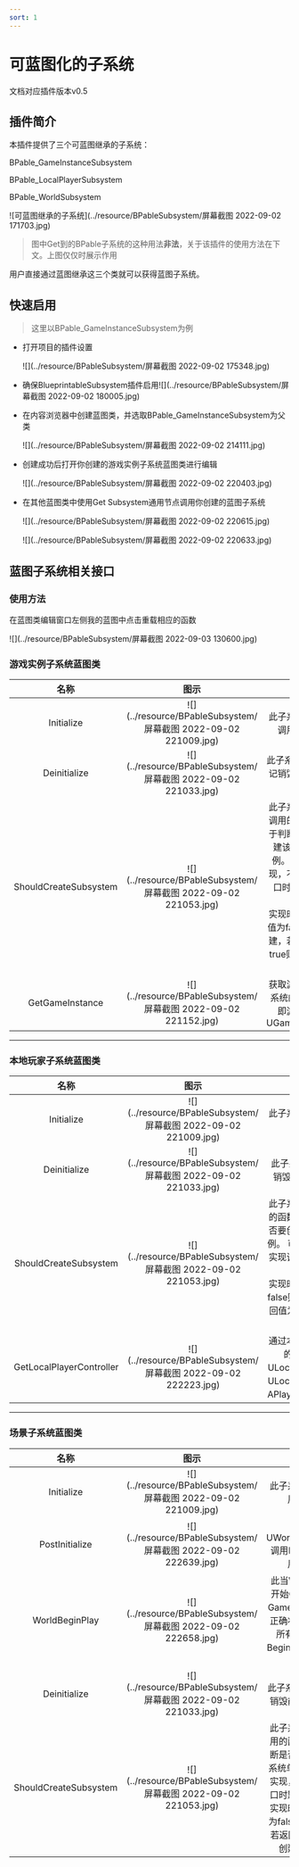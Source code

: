 ```yaml
---
sort: 1
---
```


# 可蓝图化的子系统

文档对应插件版本v0.5

## 插件简介

本插件提供了三个可蓝图继承的子系统：

BPable_GameInstanceSubsystem

BPable_LocalPlayerSubsystem

BPable_WorldSubsystem

![可蓝图继承的子系统](../resource/BPableSubsystem/屏幕截图 2022-09-02 171703.jpg)

> 图中Get到的BPable子系统的这种用法**非法**，关于该插件的使用方法在下文。上图仅仅时展示作用

用户直接通过蓝图继承这三个类就可以获得蓝图子系统。

## 快速启用

> 这里以BPable_GameInstanceSubsystem为例

- 打开项目的插件设置

  ![](../resource/BPableSubsystem/屏幕截图 2022-09-02 175348.jpg)



- 确保BlueprintableSubsystem插件启用![](../resource/BPableSubsystem/屏幕截图 2022-09-02 180005.jpg)

- 在内容浏览器中创建蓝图类，并选取BPable_GameInstanceSubsystem为父类

  ![](../resource/BPableSubsystem/屏幕截图 2022-09-02 214111.jpg)

- 创建成功后打开你创建的游戏实例子系统蓝图类进行编辑

  ![](../resource/BPableSubsystem/屏幕截图 2022-09-02 220403.jpg)

- 在其他蓝图类中使用Get Subsystem通用节点调用你创建的蓝图子系统

  ![](../resource/BPableSubsystem/屏幕截图 2022-09-02 220615.jpg)

  ![](../resource/BPableSubsystem/屏幕截图 2022-09-02 220633.jpg)

## 蓝图子系统相关接口

###  使用方法

在蓝图类编辑窗口左侧我的蓝图中点击重载相应的函数

![](../resource/BPableSubsystem/屏幕截图 2022-09-03 130600.jpg)

### 游戏实例子系统蓝图类

|         名称          |                             图示                             |                             解释                             |
| :-------------------: | :----------------------------------------------------------: | :----------------------------------------------------------: |
|      Initialize       | ![](../resource/BPableSubsystem/屏幕截图 2022-09-02 221009.jpg) |                   此子系统创建后调用的事件                   |
|     Deinitialize      | ![](../resource/BPableSubsystem/屏幕截图 2022-09-02 221033.jpg) |               此子系统被GC标记销毁前调用的事件               |
| ShouldCreateSubsystem | ![](../resource/BPableSubsystem/屏幕截图 2022-09-02 221053.jpg) | 此子系统创建前调用的函数，用于判断是否要创建该子系统单例。  可以不实现，不实现该接口时默认为创建。<br>实现时，若返回值为false则不创建，若返回值为true则创建。请留意 |
|    GetGameInstance    | ![](../resource/BPableSubsystem/屏幕截图 2022-09-02 221152.jpg) |      获取游戏实例子系统的Outer，即游戏实例UGameInstance      |

---

### 本地玩家子系统蓝图类

|           名称           |                             图示                             |                             解释                             |
| :----------------------: | :----------------------------------------------------------: | :----------------------------------------------------------: |
|        Initialize        | ![](../resource/BPableSubsystem/屏幕截图 2022-09-02 221009.jpg) |                   此子系统创建后调用的事件                   |
|       Deinitialize       | ![](../resource/BPableSubsystem/屏幕截图 2022-09-02 221033.jpg) |               此子系统被GC标记销毁前调用的事件               |
|  ShouldCreateSubsystem   | ![](../resource/BPableSubsystem/屏幕截图 2022-09-02 221053.jpg) | 此子系统创建前调用的函数，用于判断是否要创建该子系统单例。  可以不实现，不实现该接口时默认为创建。<br>实现时，若返回值为false则不创建，若返回值为true则创建。请留意 |
| GetLocalPlayerController | ![](../resource/BPableSubsystem/屏幕截图 2022-09-02 222223.jpg) | 通过本地玩家子系统的Outer，即ULocalPlayer，获取ULocalPlayer对应的APlayerController。 |

---

### 场景子系统蓝图类

|         名称          |                             图示                             |                             解释                             |
| :-------------------: | :----------------------------------------------------------: | :----------------------------------------------------------: |
|      Initialize       | ![](../resource/BPableSubsystem/屏幕截图 2022-09-02 221009.jpg) |                   此子系统创建后调用的事件                   |
|    PostInitialize     | ![](../resource/BPableSubsystem/屏幕截图 2022-09-02 222639.jpg) |       此所有UWorldSubsystem调用Initialize后调用的事件        |
|    WorldBeginPlay     | ![](../resource/BPableSubsystem/屏幕截图 2022-09-02 222658.jpg) | 此当World准备好开始Gameplay、Gamemode转换到正确状态前和调用所有的Actor的Beginplay前调用的事 |
|     Deinitialize      | ![](../resource/BPableSubsystem/屏幕截图 2022-09-02 221033.jpg) |               此子系统被GC标记销毁前调用的事件               |
| ShouldCreateSubsystem | ![](../resource/BPableSubsystem/屏幕截图 2022-09-02 221053.jpg) | 此子系统创建前调用的函数，用于判断是否要创建该子系统单例。  可以不实现，不实现该接口时默认为创建。<br>实现时，若返回值为false则不创建，若返回值为true则创建。请留意 |
